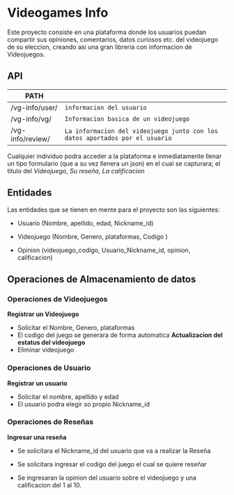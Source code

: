 # Videogames Info

  Este proyecto consiste en una plataforma donde los usuarios puedan compartir
  sus opiniones, comentarios, datos curiosos etc. del videojuego de su
  eleccion, creando asi una gran libreria con informacion de Videojuegos.

## API

|PATH               |                           |
|----------------|-------------------------------|
|/vg-info/user/         |`informacion del usuario`               |
|/vg-info/vg/  |`Informacion basica de un videojuego`             |
|/vg-info/review/  |`La informacion del videojuego junto con los datos aportados por el usuario`               |




Cualquier individuo podra acceder a la plataforma e inmediatamente llenar un
tipo formulario (que a su vez llenera un json) en el cual se capturara; el
titulo del *Videojuego*, *Su reseña*, *La calificacion*

## Entidades
Las entidades que se tienen en mente para el proyecto son las
siguientes:

- Usuario (Nombre, apellido, edad, Nickname_id)

- Videojuego (Nombre, Genero, plataformas, Codigo )

- Opinion (videojuego_codigo, Usuario_Nickname_id, opinion, calificacion)

## Operaciones de Almacenamiento de datos
### Operaciones de Videojuegos

**Registrar un Videojuego**
- Solicitar el Nombre, Genero, plataformas
- El codigo del juego se generara de forma automatica
**Actualizacion del estatus del videojuego**
- Eliminar videojuego

### Operaciones de Usuario
**Registrar un usuario**
- Solicitar el nombre, apellido y edad
- El usuario podra elegir so propio Nickname_id

### Operaciones de Reseñas
**Ingresar una reseña**
- Se solicitara el Nickname_id del usuario que va a realizar la Reseña

- Se solicitara ingresar el codigo del juego el cual se quiere reseñar

- Se ingresaran la opinion del usuario sobre el videojuego y una calificacion del 1 al 10.
